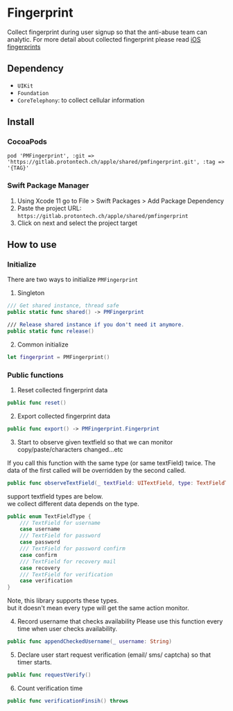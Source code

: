 # Fingerprint

Collect fingerprint during user signup so that the anti-abuse team can analytic.
For more detail about collected fingerprint please read [iOS fingerprints](https://confluence.protontech.ch/pages/viewpage.action?spaceKey=PRODUCT&title=iOS+fingerprints)

## Dependency
* `UIKit`
* `Foundation`
* `CoreTelephony`: to collect cellular information

## Install
### CocoaPods
```
pod 'PMFingerprint', :git => 'https://gitlab.protontech.ch/apple/shared/pmfingerprint.git', :tag => '{TAG}'
```
### Swift Package Manager
1. Using Xcode 11 go to File > Swift Packages > Add Package Dependency
2. Paste the project URL: `https://gitlab.protontech.ch/apple/shared/pmfingerprint`
3. Click on next and select the project target

## How to use
### Initialize
There are two ways to initialize `PMFingerprint`
1. Singleton
```swift
/// Get shared instance, thread safe
public static func shared() -> PMFingerprint

/// Release shared instance if you don't need it anymore.
public static func release()
```
2. Common initialize
```swift
let fingerprint = PMFingerprint()
```

### Public functions
1. Reset collected fingerprint data
```swift
public func reset()
```
2. Export collected fingerprint data
```swift
public func export() -> PMFingerprint.Fingerprint
```
3. Start to observe given textfield so that we can monitor copy/paste/characters changed...etc

If you call this function with the same type (or same textField) twice.
The data of the first called will be overridden by the second called.
```swift
public func observeTextField(_ textField: UITextField, type: TextFieldType, ignoreDelegate: Bool = false) throws
```
support textfield types are below.     
we collect different data depends on the type.      
```swift
public enum TextFieldType {
    /// TextField for username
    case username
    /// TextField for password
    case password
    /// TextField for password confirm
    case confirm
    /// TextField for recovery mail
    case recovery
    /// TextField for verification
    case verification
}
```
Note, this library supports these types.      
but it doesn't mean every type will get the same action monitor.

4. Record username that checks availability
Please use this function every time when user checks availability.
```swift
public func appendCheckedUsername(_ username: String)
```
5. Declare user start request verification (email/ sms/ captcha) so that timer starts.
```swift
public func requestVerify()
```
6. Count verification time
```swift
public func verificationFinsih() throws
```
